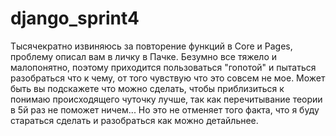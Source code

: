 # django_sprint4
Тысячекратно извиняюсь за повторение функций в Core и Pages, проблему описал вам в личку в Пачке.
Безумно все тяжело и малопонятно, поэтому приходится пользоваться "гопотой" и пытаться разобраться что к чему, от того чувствую что это совсем не мое. Может быть вы подскажете что можно сделать, чтобы приблизиться к понимаю происходящего чуточку лучше, так как перечитывание теории в 5й раз не поможет ничем...
Но это не отменяет того факта, что я буду стараться сделать и разобраться как можно детайльнее.